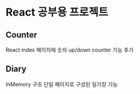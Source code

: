 # React 공부용 프로젝트

## Counter
React index 페이지에 숫자 up/down counter 기능 추가

## Diary
InMemory 구조 단일 페이지로 구성된 일기장 기능